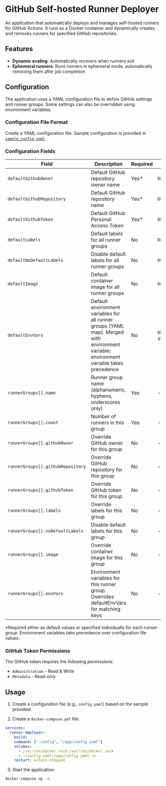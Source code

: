 # GitHub Self-hosted Runner Deployer

An application that automatically deploys and manages self-hosted runners for GitHub Actions. It runs as a Docker container and dynamically creates and removes runners for specified GitHub repositories.

## Features

- **Dynamic scaling**: Automatically recovers when runners exit
- **Ephemeral runners**: Runs runners in ephemeral mode, automatically removing them after job completion

## Configuration

The application uses a YAML configuration file to define GitHub settings and runner groups.
Some settings can also be overridden using environment variables.

### Configuration File Format

Create a YAML configuration file.
Sample configuration is provided in [`sample_config.yaml`](./sample_config.yaml).

### Configuration Fields

| Field | Description | Required | Environment Variable | Example |
|-------|-------------|----------|---------------------|---------|
| `defaultGithubOwner` | Default GitHub repository owner name | Yes* | `DEFAULT_GITHUB_OWNER` | `Kotaro7750` |
| `defaultGithubRepository` | Default GitHub repository name | Yes* | `DEFAULT_GITHUB_REPOSITORY` | `my-repo` |
| `defaultGithubToken` | Default GitHub Personal Access Token | Yes* | `DEFAULT_GITHUB_TOKEN` | `ghp_xxxxxxxxxxxx` |
| `defaultLabels` | Default labels for all runner groups | No | `DEFAULT_LABELS` | `["linux", "x64"]` or `linux,x64` for environment variable |
| `defaultNoDefaultLabels` | Disable default labels for all runner groups | No | `DEFAULT_NO_DEFAULT_LABELS` | `false` |
| `defaultImage` | Default container image for all runner groups | No | `DEFAULT_IMAGE` | `ghcr.io/actions/actions-runner:latest` |
| `defaultEnvVars` | Default environment variables for all runner groups (YAML map). Merged with environment variable; environment variable takes precedence | No | `DEFAULT_ENV_VARS` (JSON string) | `{"NODE_ENV": "production", "LOG_LEVEL": "info"}` |
| `runnerGroups[].name` | Runner group name (alphanumeric, hyphens, underscores only) | Yes | - | `production-runners` |
| `runnerGroups[].count` | Number of runners in this group | Yes | - | `3` |
| `runnerGroups[].githubOwner` | Override GitHub owner for this group | No | - | `different-owner` |
| `runnerGroups[].githubRepository` | Override GitHub repository for this group | No | - | `different-repo` |
| `runnerGroups[].githubToken` | Override GitHub token for this group | No | - | `ghp_yyyyyyyy` |
| `runnerGroups[].labels` | Override labels for this group | No | - | `["gpu", "high-memory"]` |
| `runnerGroups[].noDefaultLabels` | Disable default labels for this group | No | - | `true` |
| `runnerGroups[].image` | Override container image for this group | No | - | `ghcr.io/actions/actions-runner:2.327.1` |
| `runnerGroups[].envVars` | Environment variables for this runner group. Overrides defaultEnvVars for matching keys | No | - | `{"GPU_ENABLED": "true", "CUDA_VERSION": "11.8"}` |

*Required either as default values or specified individually for each runner group.
Environment variables take precedence over configuration file values.

### GitHub Token Permissions

The GitHub token requires the following permissions:
- `Administration` - Read & Write
- `Metadata` - Read-only

## Usage

1. Create a configuration file (e.g., `config.yaml`) based on the sample provided.

2. Create a `docker-compose.yml` file:

```yaml
services:
  runner-deployer:
    build: .
    command: ["-config", "/app/config.yaml"]
    volumes:
      - /var/run/docker.sock:/var/run/docker.sock
      - ./config.yaml:/app/config.yaml:ro
    restart: unless-stopped
```

3. Start the application:

```bash
docker-compose up -d
```

